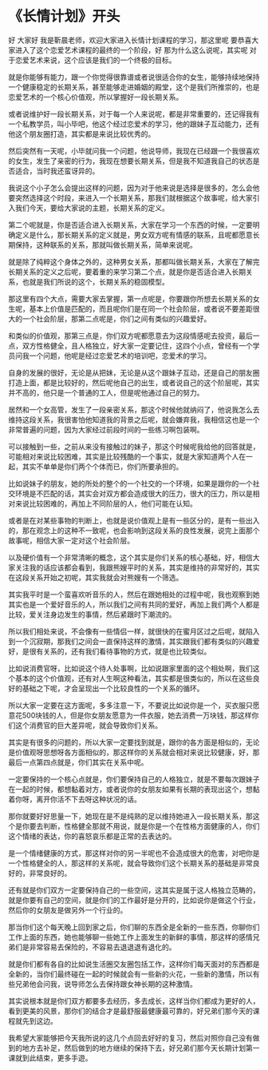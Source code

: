 # 《长情计划》开头

好 大家好 我是靳晨老师，欢迎大家进入长情计划课程的学习，那这里呢 要恭喜大家进入了这个恋爱艺术课程的最终的一个阶段，好 那为什么这么说呢，其实呢 对于恋爱艺术来说，这个应该是我们的一个终极的目标。

就是你能够有能力，跟一个你觉得很靠谱或者说很适合你的女生，能够持续地保持一个健康稳定的长期关系，甚至能够走进婚姻的殿堂，这个是我们所推崇的，也是恋爱艺术的一个核心价值观，所以掌握好一段长期关系。

或者说维护好一段长期关系，对于每一个人来说呢，都是非常重要的，还记得我有一个私教学员，叫小毕吧，他这个经过恋爱术的学习，他的跟妹子互动能力，还有他这个朋友圈打造，其实都是来说比较优秀的。

然后突然有一天呢，小毕就问我一个问题，他说导师，我现在已经跟一个我很喜欢的女生，发生了亲密的行为，我现在想要长期关系，但是我不知道我自己的状态是否适合，当时我还蛮讶异的。

我说这个小子怎么会提出这样的问题，因为对于他来说是选择是很多的，怎么会他要突然选择这个时段，来进入一个长期关系，那我们就根据这个故事呢，给大家引入我们今天，要给大家说的主题，长期关系的定义。

第二个呢就是，你是否适合进入长期关系，大家在学习一个东西的时候，一定要明确定义是什么，那长期关系的定义就是，男女双方呢有情感的联系，且呢都愿意长期保持，这种联系的关系，那就叫做长期关系，简单来说呢。

就是除了纯粹这个身体之外的，这种男女关系，那都叫做长期关系，大家在了解完长期关系的定义之后呢，要着重的来学习第二个点，就是你是否适合进入长期关系，也就是我们所说的这个，长期关系的稳固模型。

那这里有四个大点，需要大家去掌握，第一点呢是，你要跟你所想去长期关系的女生呢，基本上价值是匹配的，而且呢你们是在同一个社会阶层，或者说不要差距很大的一个社会阶层，那第二点呢是，你们之间有类似的兴趣爱好。

和类似的价值观，那第三点是，你们双方呢都愿意去为这段情感呢去投资，最后一点，双方性格健全，且人格独立，好大家一定要记住，这四个小点，曾经有一个学员问我一个问题，他呢是经过恋爱艺术的培训吧，恋爱术的学习。

自身的发展的很好，无论是从把妹，无论是从这个跟妹子互动，还是自己的朋友圈打造上面，都是比较好的，然后呢他自己的出生，或者说自己的这个阶层呢，其实并不高的，他只是一个普通的工人，但是呢他通过自己的努力。

居然和一个女高管，发生了一段亲密关系，那这个时候他就纳闷了，他说我怎么去维持这段关系，我很害怕他知道我的背景之后呢，就会嫌弃我，我相信这也是一个非常普遍的问题，因为大家经过前段时间的一些练习啊包装啊。

可以接触到一些，之前从来没有接触过的妹子，那这个时候呢我给他的回答就是，可能相对来说比较困难，其实是比较残酷的一个事实，就是大家知道两个人在一起，其实不单单是你们两个个体而已，你们所要承担的。

比如说妹子的朋友，她的所处的整个的一个社交的一个环境，如果是跟你的一个社交环境是不匹配的话，其实会对双方都会造成很大的压力，很大的压力，所以是相对来说比较困难的，再加上不同阶层的人，他们可能在认知。

或者是在对某些事物的判断上，也就是说价值观上是有一些区分的，是有一些出入的，那在观念上的这种不一致呢，也会影响到这段关系的良性发展，说完上面那个故事呢，相信大家一定对这个社会阶层。

以及硬价值有一个非常清晰的概念，这个其实是你们关系的核心基础，好，相信大家关注我的话应该都会看到，我跟熊嫂平时的关系，其实是维持的非常好的，其实在这段关系开始之初呢，其实我就会对熊嫂有一个筛选。

其实我平时是一个蛮喜欢听音乐的人，然后在跟她相处的过程中呢，我也观察到她其实也是一个爱好音乐的人，所以我们之间有共同的爱好，再加上我们两个人都是比较，爱关注身边发生的事情，然后紧跟时下潮流的。

所以我们相处来说，不会像有一些情侣一样，就很快的在蜜月区过之后呢，就陷入到一个沉寂期，那我们之间会一直保持这样的激情，其实跟我们都有类似的兴趣爱好，是很有关系的，还有我们看待事物的方式，就是也比较类似。

比如说消费官呀，比如说这个待人处事啊，比如说跟家里面的这个相处啊，我们这个基本的这个价值观，还有对人生啊这种看法，其实都是很类似的，所以在这些良好的基础之下呢，才会呈现出一个比较良性的一个关系的循环。

所以大家一定要在这方面呢，多多注意一下，不要说比如说你是一个，买衣服只愿意花500块钱的人，但是你女朋友愿意为一件衣服，她去消费一万块钱，那这样你们这个消费官的巨大差异呢，就会导致你们关系。

其实是有很多的问题的，所以大家一定要找到就是，跟你的各方面是相似的，无论是价值观呀思想呀各方面相似的，那这样你的关系就会相对来说比较健康，好，那最后一点第四点就是，你们其实在关系中呢。

一定要保持的一个核心点就是，你们要保持自己的人格独立，就是不要每次跟妹子在一起的时候，都想黏着对方，或者说你的女朋友如果有长期的表现出这个，想黏着你呀，离开你活不下去呀这种状况的话。

那你就要好好思量一下，她现在是不是纯熟的足以维持她进入一段长期关系，那这个是你要去判断，性格健全那就不用说，就是你是一个在性格方面健康的人，你们这个情绪的表达，你的喜怒哀乐都是正常的去表达的。

是一个情绪健康的方式，那这样对你的另一半呢也不会造成很大的危害，对吧你是一个性格健全的人，那这样的关系呢，就会导致你们这个长期关系的基础是非常良好的，非常良好的。

还有就是你们双方一定要保持自己的一些空间，这其实是属于这人格独立范畴的，就是你要有自己的空间，就是你们的工作最好是分开的，比如说你是做这个行业，然后你的女朋友是做另外一个行业的。

那当你们这个每天晚上回到家之后，你们聊的东西全是全新的一些东西，你聊你们工作上面的东西，她也能够聊一些她工作上面发生的新鲜的事情，那这样的感情兄弟们是非常容易去保险的，不容易去退退退有退化的。

就是你们都有各自的比如说生活圈交友圈包括工作，这样你们每天面对的东西都是全新的，当你们最终碰在一起的时候就会有一些新的火花，一些新的激情，所以有些兄弟他会问我，说导师怎么去保持跟女神长期的这种激情。

其实说根本就是你们双方都要多去经历，多去成长，这样当你们都成为更好的人，看到更美的风景，那你们的结合才是最舒服最健康最可靠的，好兄弟们那今天的课程就先到这边。

我希望大家能够把今天我所说的这几个点回去好好的复习，然后对照你自己没有做到的地方去补足，然后做到的地方继续的保持下去，好兄弟们那今天长期计划第一课就到此结束，更多手遊。

